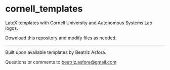 # cornell_templates

LateX templates with Cornell University and Autonomous Systems Lab logos.

Download this repository and modify files as needed.

-----

Built upon available templates by Beatriz Asfora.

Questions or comments to beatriz.asfora@gmail.com
